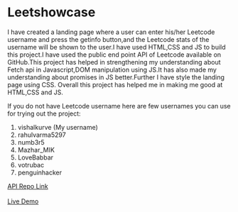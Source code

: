 # Leetshowcase
I have created a landing page where a user can enter his/her Leetcode username and press the getinfo button,and the Leetcode stats of the username will be shown to the user.I have used HTML,CSS and JS to build this project.I have used the public end point API of Leetcode available on GitHub.This project has helped in strengthening my understanding about Fetch api in Javascript,DOM manipulation using JS.It has also made my understanding about promises in JS better.Further I have style the landing page using CSS.
Overall this project has helped me in making me good at HTML,CSS and JS.

If you do not have Leetcode username here are few usernames you can use for trying out the project:

1. vishalkurve  (My username)
2. rahulvarma5297
3. numb3r5
4. Mazhar_MIK 
5. LoveBabbar
6. votrubac
7. penguinhacker
   
[API Repo Link](https://github.com/alfaarghya/alfa-leetcode-api)
<br><br>
[Live Demo](https://leetshowcase.vercel.app/)
